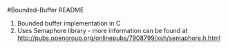 #Bounded-Buffer README

1.  Bounded buffer implementation in C
2.  Uses Semaphore library - more information can be found at http://pubs.opengroup.org/onlinepubs/7908799/xsh/semaphore.h.html
